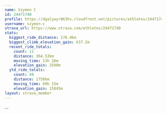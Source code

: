 ```yaml
---
name: Szymon C
id: 24471740
profile: https://dgalywyr863hv.cloudfront.net/pictures/athletes/24471740/7213253/2/large.jpg
username: szymon-c
strava_url: https://www.strava.com/athletes/24471740
stats:
  biggest_ride_distance: 176.4km
  biggest_climb_elevation_gain: 637.2m
  recent_ride_totals:
    count: 11
    distance: 364.53km
    moving_time: 13h 26m
    elevation_gain: 2598m
  ytd_ride_totals:
    count: 49
    distance: 1750km
    moving_time: 69h 15m
    elevation_gain: 15845m
layout: strava_member
--- 
```

...
